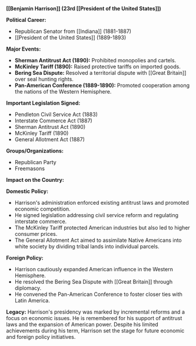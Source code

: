 **[[Benjamin Harrison]] (23rd [[President of the United States]])**

**Political Career:**
* Republican Senator from [[Indiana]] (1881-1887)
* [[President of the United States]] (1889-1893)

**Major Events:**
* **Sherman Antitrust Act (1890):** Prohibited monopolies and cartels.
* **McKinley Tariff (1890):** Raised protective tariffs on imported goods.
* **Bering Sea Dispute:** Resolved a territorial dispute with [[Great Britain]] over seal hunting rights.
* **Pan-American Conference (1889-1890):** Promoted cooperation among the nations of the Western Hemisphere.

**Important Legislation Signed:**
* Pendleton Civil Service Act (1883)
* Interstate Commerce Act (1887)
* Sherman Antitrust Act (1890)
* McKinley Tariff (1890)
* General Allotment Act (1887)

**Groups/Organizations:**
* Republican Party
* Freemasons

**Impact on the Country:**

**Domestic Policy:**
* Harrison's administration enforced existing antitrust laws and promoted economic competition.
* He signed legislation addressing civil service reform and regulating interstate commerce.
* The McKinley Tariff protected American industries but also led to higher consumer prices.
* The General Allotment Act aimed to assimilate Native Americans into white society by dividing tribal lands into individual parcels.

**Foreign Policy:**
* Harrison cautiously expanded American influence in the Western Hemisphere.
* He resolved the Bering Sea Dispute with [[Great Britain]] through diplomacy.
* He convened the Pan-American Conference to foster closer ties with Latin America.

**Legacy:**
Harrison's presidency was marked by incremental reforms and a focus on economic issues. He is remembered for his support of antitrust laws and the expansion of American power. Despite his limited achievements during his term, Harrison set the stage for future economic and foreign policy initiatives.